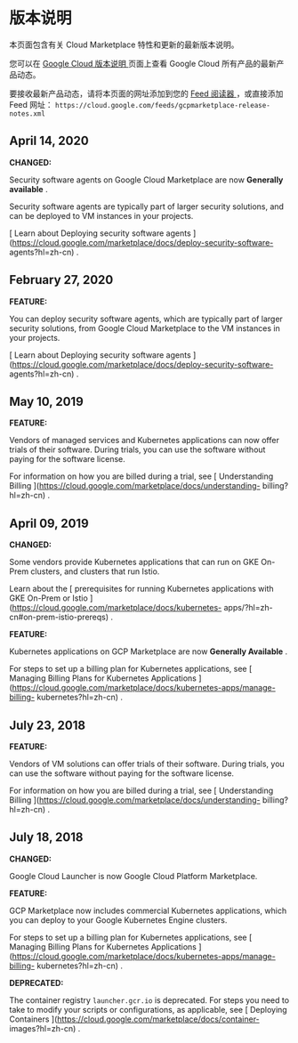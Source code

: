#  版本说明

本页面包含有关 Cloud Marketplace 特性和更新的最新版本说明。

您可以在 [ Google Cloud 版本说明 ](https://cloud.google.com/release-notes?hl=zh-cn)
页面上查看 Google Cloud 所有产品的最新产品动态。

要接收最新产品动态，请将本页面的网址添加到您的 [ Feed 阅读器
](https://wikipedia.org/wiki/Comparison_of_feed_aggregators) ，或直接添加 Feed 网址： `
https://cloud.google.com/feeds/gcpmarketplace-release-notes.xml `

##  April 14, 2020

**CHANGED:**

Security software agents on Google Cloud Marketplace are now **Generally
available** .

Security software agents are typically part of larger security solutions, and
can be deployed to VM instances in your projects.

[ Learn about Deploying security software agents
](https://cloud.google.com/marketplace/docs/deploy-security-software-
agents?hl=zh-cn) .

##  February 27, 2020

**FEATURE:**

You can deploy security software agents, which are typically part of larger
security solutions, from Google Cloud Marketplace to the VM instances in your
projects.

[ Learn about Deploying security software agents
](https://cloud.google.com/marketplace/docs/deploy-security-software-
agents?hl=zh-cn) .

##  May 10, 2019

**FEATURE:**

Vendors of managed services and Kubernetes applications can now offer trials
of their software. During trials, you can use the software without paying for
the software license.

For information on how you are billed during a trial, see [ Understanding
Billing ](https://cloud.google.com/marketplace/docs/understanding-
billing?hl=zh-cn) .

##  April 09, 2019

**CHANGED:**

Some vendors provide Kubernetes applications that can run on GKE On-Prem
clusters, and clusters that run Istio.

Learn about the [ prerequisites for running Kubernetes applications with GKE
On-Prem or Istio ](https://cloud.google.com/marketplace/docs/kubernetes-
apps/?hl=zh-cn#on-prem-istio-prereqs) .

**FEATURE:**

Kubernetes applications on GCP Marketplace are now **Generally Available** .

For steps to set up a billing plan for Kubernetes applications, see [ Managing
Billing Plans for Kubernetes Applications
](https://cloud.google.com/marketplace/docs/kubernetes-apps/manage-billing-
kubernetes?hl=zh-cn) .

##  July 23, 2018

**FEATURE:**

Vendors of VM solutions can offer trials of their software. During trials, you
can use the software without paying for the software license.

For information on how you are billed during a trial, see [ Understanding
Billing ](https://cloud.google.com/marketplace/docs/understanding-
billing?hl=zh-cn) .

##  July 18, 2018

**CHANGED:**

Google Cloud Launcher is now Google Cloud Platform Marketplace.

**FEATURE:**

GCP Marketplace now includes commercial Kubernetes applications, which you can
deploy to your Google Kubernetes Engine clusters.

For steps to set up a billing plan for Kubernetes applications, see [ Managing
Billing Plans for Kubernetes Applications
](https://cloud.google.com/marketplace/docs/kubernetes-apps/manage-billing-
kubernetes?hl=zh-cn) .

**DEPRECATED:**

The container registry ` launcher.gcr.io ` is deprecated. For steps you need
to take to modify your scripts or configurations, as applicable, see [
Deploying Containers ](https://cloud.google.com/marketplace/docs/container-
images?hl=zh-cn) .

